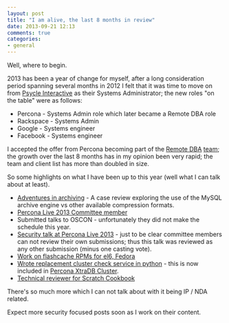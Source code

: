```yaml
---
layout: post
title: "I am alive, the last 8 months in review"
date: 2013-09-21 12:13
comments: true
categories: 
- general
---
```


Well, where to begin.

2013 has been a year of change for myself, after a long consideration period spanning several months in 2012 I felt that it was time to move on from [Psycle Interactive](https://psycle.com) as their Systems Administrator; the new roles "on the table" were as follows:

* Percona   - Systems Admin role which later became a Remote DBA role
* Rackspace - Systems Admin
* Google    - Systems engineer
* Facebook  - Systems engineer

I accepted the  offer from Percona becoming part of the [Remote DBA](https://www.percona.com/products/mysql-remote-dba)  [team](https://www.percona.com/about-us/our-team); the growth over the last 8 months has in my opinion been very rapid; the team and client list has more than doubled in size.

So some highlights on what I have been up to this year (well what I can talk about at least).

* [Adventures in archiving](https://www.mysqlperformanceblog.com/2013/02/11/adventures-in-archiving/) - A case review exploring the use of the MySQL archive engine vs other available compression formats.
* [Percona Live 2013 Committee member](https://www.percona.com/live/london-2013/conference-committee)
* Submitted talks to OSCON - unfortunately they did not make the schedule this year.
* [Security talk at Percona Live 2013](https://www.percona.com/live/london-2013/sessions/security-and-why-you-need-review-yours) - just to be clear committee members can not review their own submissions; thus this talk was reviewed as any other submission (minus one casting vote).
* [Work on flashcache RPMs for el6, Fedora](https://github.com/percona/flashcache)
* [Wrote replacement cluster check service in python](https://github.com/Oneiroi/clustercheck) - this is now included in [Percona XtraDB Cluster](https://www.percona.com/software/percona-xtradb-cluster).
* [Technical reviewer for Scratch Cookbook](https://www.packtpub.com/scratch-programs-cookbook/book)

There's so much more which I can not talk about with it being IP / NDA related.

Expect more security focused posts soon as I work on their content.



